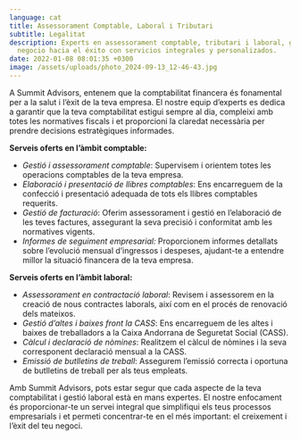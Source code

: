 ```yaml
---
language: cat
title: Assessorament Comptable, Laboral i Tributari
subtitle: Legalitat
description: Experts en assessorament comptable, tributari i laboral, guiando tu
  negocio hacia el éxito con servicios integrales y personalizados.
date: 2022-01-08 08:01:35 +0300
image: /assets/uploads/photo_2024-09-13_12-46-43.jpg
---
```

A Summit Advisors, entenem que la comptabilitat financera és fonamental per a la salut i l’èxit de la teva empresa. El nostre equip d’experts es dedica a garantir que la teva comptabilitat estigui sempre al dia, compleixi amb totes les normatives fiscals i et proporcioni la claredat necessària per prendre decisions estratègiques informades.

**Serveis oferts en l’àmbit comptable:**

* *Gestió i assessorament comptable*: Supervisem i orientem totes les operacions comptables de la teva empresa.
* *Elaboració i presentació de llibres comptables*: Ens encarreguem de la confecció i presentació adequada de tots els llibres comptables requerits.
* *Gestió de facturació*: Oferim assessorament i gestió en l’elaboració de les teves factures, assegurant la seva precisió i conformitat amb les normatives vigents.
* *Informes de seguiment empresarial:* Proporcionem informes detallats sobre l’evolució mensual d’ingressos i despeses, ajudant-te a entendre millor la situació financera de la teva empresa.

**Serveis oferts en l’àmbit laboral:**

* *Assessorament en contractació laboral*: Revisem i assessorem en la creació de nous contractes laborals, així com en el procés de renovació dels mateixos.
* *Gestió d’altes i baixes front la CASS*: Ens encarreguem de les altes i baixes de treballadors a la Caixa Andorrana de Seguretat Social (CASS).
* *Càlcul i declaració de nòmines*: Realitzem el càlcul de nòmines i la seva corresponent declaració mensual a la CASS.
* *Emissió de butlletins de treball*: Assegurem l’emissió correcta i oportuna de butlletins de treball per als teus empleats.

Amb Summit Advisors, pots estar segur que cada aspecte de la teva comptabilitat i gestió laboral està en mans expertes. El nostre enfocament és proporcionar-te un servei integral que simplifiqui els teus processos empresarials i et permeti concentrar-te en el més important: el creixement i l’èxit del teu negoci.
